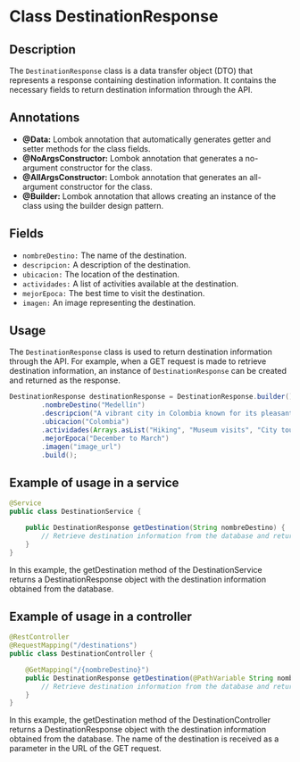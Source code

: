 # Class DestinationResponse

## Description
The `DestinationResponse` class is a data transfer object (DTO) that represents a response containing destination information. It contains the necessary fields to return destination information through the API.

## Annotations

- **@Data:** Lombok annotation that automatically generates getter and setter methods for the class fields.
- **@NoArgsConstructor:** Lombok annotation that generates a no-argument constructor for the class.
- **@AllArgsConstructor:** Lombok annotation that generates an all-argument constructor for the class.
- **@Builder:** Lombok annotation that allows creating an instance of the class using the builder design pattern.

## Fields

- `nombreDestino:` The name of the destination.
- `descripcion:` A description of the destination.
- `ubicacion:` The location of the destination.
- `actividades:` A list of activities available at the destination.
- `mejorEpoca:` The best time to visit the destination.
- `imagen:` An image representing the destination.

## Usage

The `DestinationResponse` class is used to return destination information through the API. For example, when a GET request is made to retrieve destination information, an instance of `DestinationResponse` can be created and returned as the response.

```java
DestinationResponse destinationResponse = DestinationResponse.builder()
        .nombreDestino("Medellín")
        .descripcion("A vibrant city in Colombia known for its pleasant weather and friendly people.")
        .ubicacion("Colombia")
        .actividades(Arrays.asList("Hiking", "Museum visits", "City tours"))
        .mejorEpoca("December to March")
        .imagen("image_url")
        .build();
```

## Example of usage in a service

```java
@Service
public class DestinationService {

    public DestinationResponse getDestination(String nombreDestino) {
        // Retrieve destination information from the database and return an instance of DestinationResponse
    }
}
```

In this example, the getDestination method of the DestinationService returns a DestinationResponse object with the destination information obtained from the database.

## Example of usage in a controller

```java
@RestController
@RequestMapping("/destinations")
public class DestinationController {

    @GetMapping("/{nombreDestino}")
    public DestinationResponse getDestination(@PathVariable String nombreDestino) {
        // Retrieve destination information from the database and return an instance of DestinationResponse
    }
}
```

In this example, the getDestination method of the DestinationController returns a DestinationResponse object with the destination information obtained from the database. The name of the destination is received as a parameter in the URL of the GET request.